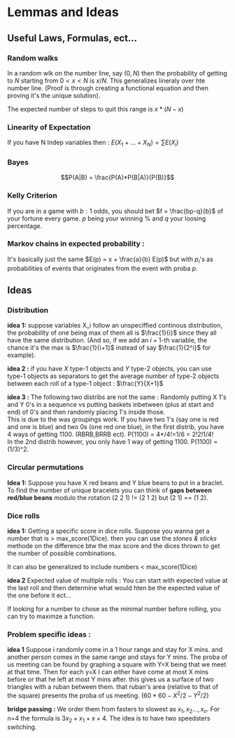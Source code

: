 # Lemmas and Ideas

## Useful Laws, Formulas, ect...

### Random walks

In a random wlk on the number line, say $(0,N)$ then the probability of getting to $N$ starting from $0<x<N$ is $x/N$. This generalizes lineraly over hte number line. (Proof is through creating a functional equation and then proving it's the unique solution).

The expected number of steps to quit this range is $x * (N-x)$

### Linearity of Expectation

If you have N Indep variables then : 
$E(X_1 + ... + X_N) = \sum E(X_i)$  

### Bayes

$$P(A|B) = \frac{P(A)*P(B|A)}{P(B)}$$

### Kelly Criterion

If you are in a game with $b : 1$ odds, you should bet $f = \frac{bp-q}{b}$ of your fortune every game. $p$ being your winning % and $q$ your loosing percentage.

### Markov chains in expected probability : 

It's basically just the same $E(p) = x + \frac{a}{b} E(p)$ but with $p_i$'s as probabilities of events that originates from the event with proba $p$.

## Ideas

### Distribution

**idea 1:** suppose variables X_i follow an unspeciffied continous distribution, the probability of one being max of them all is $\frac{1}{i}$ since they all have the same distribution. (And so, if we add an $i+1$-th variable, the chance it's the max is $\frac{1}{i+1}$ instead of say $\frac{1}{2^i}$ for example).

**idea 2 :** if you have $X$ type-1 objects and $Y$ type-2 objects, you can use type-1 objects as separators to get the average number of type-2 objects between each roll of a type-1 object : $\frac{Y}{X+1}$

**idea 3 :** The following two distribs are not the same : Randomly putting X 1's and Y 0's in a sequence vs putting baskets inbetween (plus at start and end) of 0's and then randomly placing 1's inside those. \
This is due to the was groupings work. If you have two 1's (say one is red and one is blue) and two 0s (one red one blue), in the first distrib, you have 4 ways of getting 1100. (RBRB,BRRB ect). P(1100) = 4*/4!=1/6 = 2!2!1/4! \
In the 2nd distrib however, you only have 1 way of getting 1100. P(1100) = (1/3)^2.

### Circular permutations

**Idea 1:** Suppose you have X red beans and Y blue beans to put in a braclet. To find the number of unique bracelets you can think of **gaps between red/blue beans** modulo the rotation (2 2 1) != (2 1 2) but (2 1) == (1 2).

### Dice rolls

**idea 1:** Getting a specific score in dice rolls. Suppose you wanna get a number that is > max_score(1Dice). then you can use the *stones & sticks* methode on the difference btw the max score and the dices thrown to get the number of possible combinations.

It can also be generalized to include numbers < max_score(1Dice)

**idea 2** Expected value of multiple rolls : You can start with expected value at the last roll and then determine what would hten be the expected value of the one before it ect...

If looking for a number to chose as the minimal number before rolling, you can try to maximze a function.

### Problem specific ideas : 

**idea 1** Suppose i randomly come in a 1 hour range and stay for X mins. and another person comes in the same range and stays for Y mins. The proba of us meeting can be found by graphing a square with Y=X being that we meet at that time.
Then for each y=X I can either have come at most X mins before or that he left at most Y mins after. this gives us a surface of two triangles with a ruban between them. that ruban's area (relative to that of the square) presents the proba of us meeting. $(60*60-X^2/2-Y^2/2)$

**bridge passing :** We order them from fasters to slowest as $x_1,x_2 ..., x_n$. For n=4 the formula is $3 x_2 + x_1 + x+4$. The idea is to have two speedsters switching.